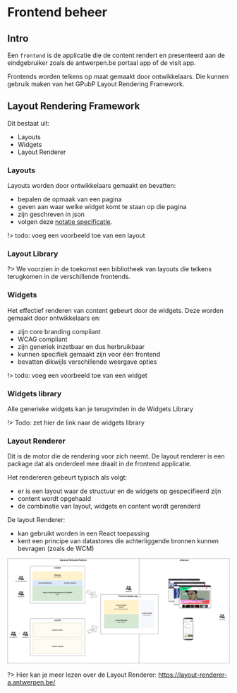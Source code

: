 # Frontend beheer

## Intro

Een `frontend` is de applicatie die de content rendert en presenteerd aan de eindgebruiker zoals de antwerpen.be portaal app of de visit app.

Frontends worden telkens op maat gemaakt door ontwikkelaars. Die kunnen gebruik maken van het GPubP Layout Rendering Framework.

## Layout Rendering Framework

Dit bestaat uit:

* Layouts
* Widgets
* Layout Renderer

### Layouts

Layouts worden door ontwikkelaars gemaakt en bevatten:

* bepalen de opmaak van een pagina
* geven aan waar welke widget komt te staan op die pagina
* zijn geschreven in json
* volgen deze [notatie specificatie](https://layout-renderer-a.antwerpen.be/docs/%5B%22core%22%2C%5B%22layout-spec%22%2C%22md%22%5D%5D).

!> todo: voeg een voorbeeld toe van een layout

### Layout Library

?> We voorzien in de toekomst een bibliotheek van layouts die telkens terugkomen in de verschillende frontends.

### Widgets

Het effectief renderen van content gebeurt door de widgets. Deze worden gemaakt door ontwikkelaars en:

* zijn core branding compliant
* WCAG compliant
* zijn generiek inzetbaar en dus herbruikbaar
* kunnen specifiek gemaakt zijn voor één frontend
* bevatten dikwijls verschillende weergave opties

!> todo: voeg een voorbeeld toe van een widget

### Widgets library

Alle generieke widgets kan je terugvinden in de Widgets Library

!> Todo: zet hier de link naar de widgets library

### Layout Renderer

Dit is de motor die de rendering voor zich neemt. De layout renderer is een package dat als onderdeel mee draait in de frontend applicatie.

Het rendereren gebeurt typisch als volgt:

* er is een layout waar de structuur en de widgets op gespecifieerd zijn
* content wordt opgehaald
* de combinatie van layout, widgets en content wordt gerenderd

De layout Renderer:

* kan gebruikt worden in een React toepassing
* kent een principe van datastores die achterliggende bronnen kunnen bevragen (zoals de WCM)

![GPubP frontend ](../assets/gpubp-frontend.jpg 'High level overzicht van frontend beheer in GPubP')

?> Hier kan je meer lezen over de Layout Renderer: <https://layout-renderer-a.antwerpen.be/>

